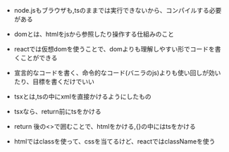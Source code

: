 - node.jsもブラウザも,tsのままでは実行できないから、コンパイルする必要がある

- domとは、htmlをjsから参照したり操作する仕組みのこと

- reactでは仮想domを使うことで、domよりも理解しやすい形でコードを書くことができる

- 宣言的なコードを書く、命令的なコード(バニラのjs)よりも使い回しが効いたり、目標を書くだけでいい

- tsxとは,tsの中にxmlを直接かけるようにしたもの

- tsxなら、return前にtsをかける

- return 後の<>で囲むことで、htmlをかける,{}の中にはtsをかける

- htmlではclassを使って、cssを当てるけど、reactではclassNameを使う

